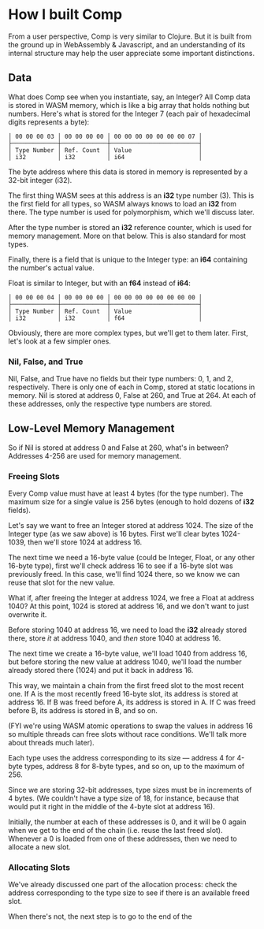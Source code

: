 # How I built Comp

From a user perspective, Comp is very similar to Clojure. But it is built from the ground up in WebAssembly & Javascript, and an understanding of its internal structure may help the user appreciate some important distinctions.

## Data

What does Comp see when you instantiate, say, an Integer? All Comp data is stored in WASM memory, which is like a big array that holds nothing but numbers. Here's what is stored for the Integer 7 (each pair of hexadecimal digits represents a byte):

```
│ 00 00 00 03 │ 00 00 00 00 │ 00 00 00 00 00 00 00 07 │
├─────────────┼─────────────┼─────────────────────────┤
│ Type Number │ Ref. Count  │ Value                   │
│ i32         │ i32         │ i64                     │
```

The byte address where this data is stored in memory is represented by a 32-bit integer (i32).

The first thing WASM sees at this address is an **i32** type number (3). This is the first field for all types, so WASM always knows to load an **i32** from there. The type number is used for polymorphism, which we'll discuss later.

After the type number is stored an **i32** reference counter, which is used for memory management. More on that below. This is also standard for most types.

Finally, there is a field that is unique to the Integer type: an **i64** containing the number's actual value.

Float is similar to Integer, but with an **f64** instead of **i64**:

```
│ 00 00 00 04 │ 00 00 00 00 │ 00 00 00 00 00 00 00 00 │
├─────────────┼─────────────┼─────────────────────────┤
│ Type Number │ Ref. Count  │ Value                   │
│ i32         │ i32         │ f64                     │
```

Obviously, there are more complex types, but we'll get to them later. First, let's look at a few simpler ones.

### Nil, False, and True

Nil, False, and True have no fields but their type numbers: 0, 1, and 2, respectively. There is only one of each in Comp, stored at static locations in memory. Nil is stored at address 0, False at 260, and True at 264. At each of these addresses, only the respective type numbers are stored.

## Low-Level Memory Management

So if Nil is stored at address 0 and False at 260, what's in between? Addresses 4-256 are used for memory management.

### Freeing Slots

Every Comp value must have at least 4 bytes (for the type number). The maximum size for a single value is 256 bytes (enough to hold dozens of **i32** fields).

Let's say we want to free an Integer stored at address 1024. The size of the Integer type (as we saw above) is 16 bytes. First we'll clear bytes 1024-1039, then we'll store 1024 at address 16.

The next time we need a 16-byte value (could be Integer, Float, or any other 16-byte type), first we'll check address 16 to see if a 16-byte slot was previously freed. In this case, we'll find 1024 there, so we know we can reuse that slot for the new value.

What if, after freeing the Integer at address 1024, we free a Float at address 1040? At this point, 1024 is stored at address 16, and we don't want to just overwrite it.

Before storing 1040 at address 16, we need to load the **i32** already stored there, store *it* at address 1040, and *then* store 1040 at address 16.

The next time we create a 16-byte value, we'll load 1040 from address 16, but before storing the new value at address 1040, we'll load the number already stored there (1024) and put it back in address 16.

This way, we maintain a chain from the first freed slot to the most recent one. If A is the most recently freed 16-byte slot, its address is stored at address 16. If B was freed before A, its address is stored in A. If C was freed before B, its address is stored in B, and so on.

(FYI we're using WASM atomic operations to swap the values in address 16 so multiple threads can free slots without race conditions. We'll talk more about threads much later).

Each type uses the address corresponding to its size — address 4 for 4-byte types, address 8 for 8-byte types, and so on, up to the maximum of 256.

Since we are storing 32-bit addresses, type sizes must be in increments of 4 bytes. (We couldn't have a type size of 18, for instance, because that would put it right in the middle of the 4-byte slot at address 16).

Initially, the number at each of these addresses is 0, and it will be 0 again when we get to the end of the chain (i.e. reuse the last freed slot). Whenever a 0 is loaded from one of these addresses, then we need to allocate a new slot.

### Allocating Slots

We've already discussed one part of the allocation process: check the address corresponding to the type size to see if there is an available freed slot.

When there's not, the next step is to go to the end of the 

[//]: # (
One implication of the above is that type sizes must be in 4-byte increments
)
